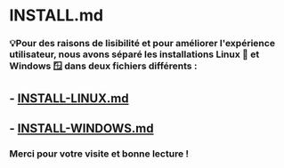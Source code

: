 # INSTALL.md

### :bulb:Pour des raisons de lisibilité et pour améliorer l'expérience utilisateur, nous avons séparé les installations **Linux** 🐧 et **Windows** 🪟 dans deux fichiers différents :
## - [INSTALL-LINUX.md](https://github.com/WildCodeSchool/TSSR-2411-P2-G3/blob/main/INSTALL-LINUX.md)
## - [INSTALL-WINDOWS.md](https://github.com/WildCodeSchool/TSSR-2411-P2-G3/blob/main/INSTALL-WINDOWS.md)

### Merci pour votre visite et bonne lecture !

